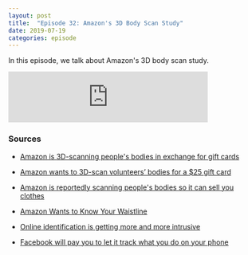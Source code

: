 ```yaml
---
layout: post
title:  "Episode 32: Amazon's 3D Body Scan Study"
date: 2019-07-19
categories: episode
---
```


In this episode, we talk about Amazon's 3D body scan study.  

<iframe src="https://anchor.fm/databytes/embed/episodes/32-Amazons-3D-Body-Scan-Study-e4dh1i" height="102px" width="400px" frameborder="0" scrolling="no"></iframe>

### Sources

* [Amazon is 3D-scanning people's bodies in exchange for gift cards](https://mashable.com/article/amazon-body-labs-image-scanning-study/)

* [Amazon wants to 3D-scan volunteers’ bodies for a $25 gift card](https://www.theverge.com/2019/5/23/18637369/amazon-body-labs-3d-scanning-study-new-york-volunteer-fashion)

* [Amazon is reportedly scanning people's bodies so it can sell you clothes](https://www.businessinsider.com/amazon-3d-body-scanning-for-clothes-2018-5)

* [Amazon Wants to Know Your Waistline](https://www.wsj.com/articles/amazon-studies-body-sizes-to-get-that-perfect-clothing-fit-1525355115?tesla=y)

* [Online identification is getting more and more intrusive](https://www.economist.com/science-and-technology/2019/05/23/online-identification-is-getting-more-and-more-intrusive)

* [Facebook will pay you to let it track what you do on your phone](https://www.theverge.com/2019/6/11/18661595/facebook-study-app-monitor-phone-usage-pay)

